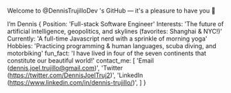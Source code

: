 <!-- - 👋 Hi, I’m @DennisTrujilloDev
- 👀 I’m interested in geopolitics, the future of artificial intelligence, maps, and skylines (favorites: Shanghai & NYC!). 
- 🌱 I’m currently learning Javascript (& LOVIN' it!) and the study methods that work best for me. Additionally, I am always working on my French-language and yoga skills. 
- Interesting facts about me: I practiced Capoeira — a Brazilian martial art disguised as a dance — for several years, and have lived in four of the seven continents that make up our beautiful world. 
- My hobbies include: swimming and snorkeling, biking, practicing (spoken & programming) languages. 
- 💞️ I’m looking to collaborate on open source projects. Any suggestions? 
- 📫 How to reach me: Email (dennis.joel.trujillo@gmail.com), Twitter (https://twitter.com/DennisJoelTruj2), or LinkedIn (https://www.linkedin.com/in/dennis-trujillo/) -->

Welcome to @DennisTrujilloDev 's GitHub — it's a pleasure to have you 👋 

I’m Dennis {
   Position: 'Full-stack Software Engineer'
   Interests: 'The future of artificial intelligence, geopolitics, and skylines (favorites: Shanghai & NYC!)'
   Currently: 'A full-time Javascript nerd with a sprinkle of morning yoga'
   Hobbies: 'Practicing programming & human languages, scuba diving, and motorbiking'
   fun_fact: 'I have lived in four of the seven continents that constitute our beautiful world!'
   contact_me: [
   			'Email (dennis.joel.trujillo@gmail.com)',
        'Twitter (https://twitter.com/DennisJoelTruj2)',
   		 	'LinkedIn (https://www.linkedin.com/in/dennis-trujillo/)',
   		]
}


<!--    future ambitions():
    I will use my experience in education and software development 
   	to manage a team of software engineers 
    } -->
<!---
DennisTrujilloDev/DennisTrujilloDev is a ✨ special ✨ repository because its `README.md` (this file) appears on your GitHub profile.
You can click the Preview link to take a look at your changes.
--->
